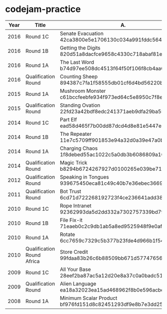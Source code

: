 # codejam-practice

Year|Title|A.|B.|C.|D.
-|-|-|-|-|-
2016|Round 1C|Senate Evacuation 42ca3800e5e1706130c034a991fddc56400eef33|||
2016|Round 1B|Getting the Digits 820d51a8dacfce9658c4330c718abaf81e795b05|||
2016|Round 1A|The Last Word b74d97ee508dc4513f64f50f106f8cb4aa6d1465|||
2016|Qualification Round|Counting Sheep 894387c7fa1f58555db01cf6d4bd56220bf1cee0|Revenge of the Pancakes a7a7a5c3b12b25da639bc0c9e87cbfdfcbb3f7f0||
2015|Round 1A|Mushroom Monster c61bccfeebfe934f973ed64c5e8950c7f8ec28c4|Haircut 4f83c467e894638f3ddd5d65d355406ef5dd8920||
2015|Qualification Round|Standing Ovation 22fd23a42bdf8edc241371aeb9dfa29ba5563de7|Infinite House of Pancakes 3bf232596bf12f746841f767eb8e1ef19ba37537|Dijkstra d7f5097ebbda4445e3de8ba5a36f13e2bf678a56|
2014|Round 1C|Part Elf ead58d465f7b00dd87dcd4d8e81e5447e534d582|||
2014|Round 1B|The Repeater  11e7c5709ff901853e94a32d0a39e47a0b3fc6ce|||
2014|Round 1A|Charging Chaos 1f8debed55ac1022c5a0db3b6086809a1063b45f|||
2014|Qualification Round|Magic Trick b8294b6724267927d0100265e039be717eae2d06|Cookie Clicker Alpha f972c732dc37bb5086e85d61d8b6c5dfeeabffb8||
2012|Qualification Round|Speaking in Tongues 939675450eca81c49c40b7e36ebec3669cab32f8|Dancing With the Googlers bbb6452faa9891eaceccd74a34cee66be5212132||
2011|Qualification Round|Bot Trust 6cd71d722268192723f4ce236641add38997b0fe|||
2010|Round 1C|Rope Intranet 92362993da5d2dd332a7302757339bd7fcdbfb41|||
2010|Round 1B|File Fix-it 71eaeb0c2c9db1ab5a8ed9525948f9e0af6049e1|||
2010|Round 1A|Rotate 6cc7659c7329c5b377b23fde4d966b1f54fc3f77|||
2010|Qualification Round Africa |Store Credit 99fdaa83b26c6b88509bb671d57747656a96816b|Reverse Words 65d61146e57201a248aebbd2961d01c50ad4f6a2||
2009|Round 1C|All Your Base 28eef2ba87ac5a12d20e8a37c0a0badc51c2bdae|||
2009|Qualification Round |Alien Language ea18a32023ea15ad468962f8b0e596acbe023ceb|||
2008|Round 1A|Minimum Scalar Product bf976fd151d8c82451293df9e8b7e3dd25834ef6|||
